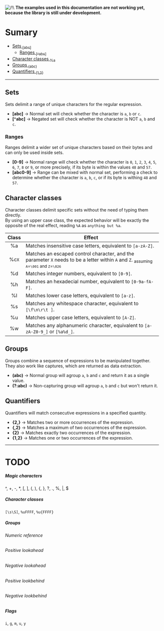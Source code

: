 ![/!\\](https://i.imgur.com/HQ188PK.png) **The examples used in this documentation are not working yet, because the library is still under development.**

# Sumary
- [Sets <sub>\[abc\]</sub>](#sets)
	- [Ranges <sub>\[^abc\]</sub>](#ranges)
- [Character classes <sub>%a</sub>](#character-classes)
- [Groups <sub>\(abc\)</sub>](#groups)
- [Quantifiers <sub>{1,2}</sub>](#quantifiers)

---

## Sets
Sets delimit a range of unique characters for the regular expression.

- **\[abc\]** → Normal set will check whether the character is `a`, `b` or `c`.
- **\[^abc\]** → Negated set will check whether the character is NOT `a`, `b` and `c`.

### Ranges
Ranges delimit a wider set of unique characters based on their bytes and can only be used inside sets.

- **\[0-9\]** → Normal range will check whether the character is `0`, `1`, `2`, `3`, `4`, `5`, `6`, `7`, `8` or `9`, or more precisely, if its byte is within the values `48` and `57`.
- **\[abc0-9\]** → Range can be mixed with normal set, performing a check to determine whether the character is `a`, `b`, `c`, or if its byte is withing `48` and `57`.

## Character classes
Character classes delimit specific sets without the need of typing them directly.<br>
By using an upper case class, the expected behavior will be exactly the opposite of the real effect, reading `%A` as `anything but %a`.

| Class | Effect                                                                                                                                             |
| :-:   | -                                                                                                                                                  |  
| %a    | Matches insensitive case letters, equivalent to `[a-zA-Z]`.                                                                                        |
| %c`X` | Matches an escaped control character, and the parameter `X` needs to be a letter within `A` and `Z`. <sub>assuming `A`=`\001` and `Z`=`\026`</sub> |
| %d    | Matches integer numbers, equivalent to `[0-9]`.                                                                                                    |
| %h    | Matches an hexadecial number, equivalent to `[0-9a-fA-F]`.                                                                                         |
| %l    | Matches lower case letters, equivalent to `[a-z]`.                                                                                                 |
| %s    | Matches any whitespace character, equivalent to `[\f\n\r\t ]`.                                                                                     |
| %u    | Matches upper case letters, equivalent to `[A-Z]`.                                                                                                 |
| %w    | Matches any alphanumeric character, equivalent to `[a-zA-Z0-9_]` or `[%a%d_]`.                                                                     |

## Groups
Groups combine a sequence of expressions to be manipulated together.<br>
They also work like captures, which are returned as data extraction.

- **\(abc\)** → Normal group will agroup `a`, `b` and `c` and return it as a single value.
- **\(?:abc\)** → Non-capturing group will agroup `a`, `b` and `c` but won't return it.

## Quantifiers
Quantifiers will match consecutive expressions in a specified quantity.

- **{2,}** → Matches two or more occurrences of the expression.
- **{,2}** → Matches a maximum of two occurrences of the expression.
- **{2}** → Matches exactly two occurrences of the expression.
- **{1,2}** → Matches one or two occurrences of the expression.

---

# TODO

##### Magic characters
^, +, -, \*, \[, \], \(, \), \{, \}, ?, ., %, \|, $
##### Character classes
`[\s\S]`, `%uFFFF`, `%u{FFFF}`
##### Groups
###### Numeric reference
###### Positive lookahead
###### Negative lookahead
###### Positive lookbehind
###### Negative lookbehind
##### Flags
`i`, `g`, `m`, `u`, `y`